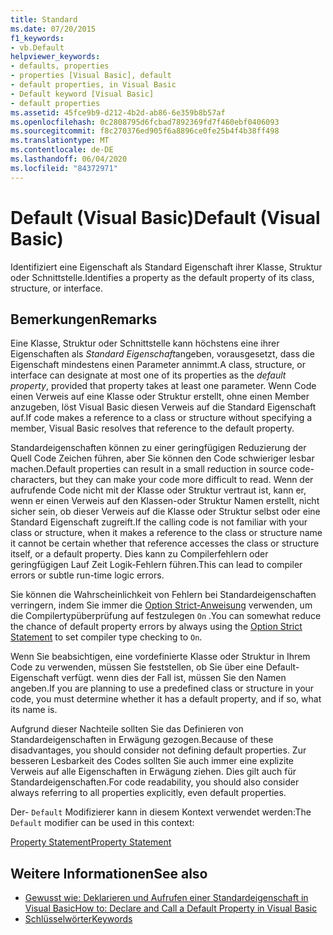 ```yaml
---
title: Standard
ms.date: 07/20/2015
f1_keywords:
- vb.Default
helpviewer_keywords:
- defaults, properties
- properties [Visual Basic], default
- default properties, in Visual Basic
- Default keyword [Visual Basic]
- default properties
ms.assetid: 45fce9b9-d212-4b2d-ab86-6e359b8b57af
ms.openlocfilehash: 0c2808795d6fcbad7892369fd7f460ebf0406093
ms.sourcegitcommit: f8c270376ed905f6a8896ce0fe25b4f4b38ff498
ms.translationtype: MT
ms.contentlocale: de-DE
ms.lasthandoff: 06/04/2020
ms.locfileid: "84372971"
---
```

# <a name="default-visual-basic"></a><span data-ttu-id="46993-102">Default (Visual Basic)</span><span class="sxs-lookup"><span data-stu-id="46993-102">Default (Visual Basic)</span></span>
<span data-ttu-id="46993-103">Identifiziert eine Eigenschaft als Standard Eigenschaft ihrer Klasse, Struktur oder Schnittstelle.</span><span class="sxs-lookup"><span data-stu-id="46993-103">Identifies a property as the default property of its class, structure, or interface.</span></span>  
  
## <a name="remarks"></a><span data-ttu-id="46993-104">Bemerkungen</span><span class="sxs-lookup"><span data-stu-id="46993-104">Remarks</span></span>  
 <span data-ttu-id="46993-105">Eine Klasse, Struktur oder Schnittstelle kann höchstens eine ihrer Eigenschaften als *Standard Eigenschaft*angeben, vorausgesetzt, dass die Eigenschaft mindestens einen Parameter annimmt.</span><span class="sxs-lookup"><span data-stu-id="46993-105">A class, structure, or interface can designate at most one of its properties as the *default property*, provided that property takes at least one parameter.</span></span> <span data-ttu-id="46993-106">Wenn Code einen Verweis auf eine Klasse oder Struktur erstellt, ohne einen Member anzugeben, löst Visual Basic diesen Verweis auf die Standard Eigenschaft auf.</span><span class="sxs-lookup"><span data-stu-id="46993-106">If code makes a reference to a class or structure without specifying a member, Visual Basic resolves that reference to the default property.</span></span>  
  
 <span data-ttu-id="46993-107">Standardeigenschaften können zu einer geringfügigen Reduzierung der Quell Code Zeichen führen, aber Sie können den Code schwieriger lesbar machen.</span><span class="sxs-lookup"><span data-stu-id="46993-107">Default properties can result in a small reduction in source code-characters, but they can make your code more difficult to read.</span></span> <span data-ttu-id="46993-108">Wenn der aufrufende Code nicht mit der Klasse oder Struktur vertraut ist, kann er, wenn er einen Verweis auf den Klassen-oder Struktur Namen erstellt, nicht sicher sein, ob dieser Verweis auf die Klasse oder Struktur selbst oder eine Standard Eigenschaft zugreift.</span><span class="sxs-lookup"><span data-stu-id="46993-108">If the calling code is not familiar with your class or structure, when it makes a reference to the class or structure name it cannot be certain whether that reference accesses the class or structure itself, or a default property.</span></span> <span data-ttu-id="46993-109">Dies kann zu Compilerfehlern oder geringfügigen Lauf Zeit Logik-Fehlern führen.</span><span class="sxs-lookup"><span data-stu-id="46993-109">This can lead to compiler errors or subtle run-time logic errors.</span></span>  
  
 <span data-ttu-id="46993-110">Sie können die Wahrscheinlichkeit von Fehlern bei Standardeigenschaften verringern, indem Sie immer die [Option Strict-Anweisung](../statements/option-strict-statement.md) verwenden, um die Compilertypüberprüfung auf festzulegen `On` .</span><span class="sxs-lookup"><span data-stu-id="46993-110">You can somewhat reduce the chance of default property errors by always using the [Option Strict Statement](../statements/option-strict-statement.md) to set compiler type checking to `On`.</span></span>  
  
 <span data-ttu-id="46993-111">Wenn Sie beabsichtigen, eine vordefinierte Klasse oder Struktur in Ihrem Code zu verwenden, müssen Sie feststellen, ob Sie über eine Default-Eigenschaft verfügt. wenn dies der Fall ist, müssen Sie den Namen angeben.</span><span class="sxs-lookup"><span data-stu-id="46993-111">If you are planning to use a predefined class or structure in your code, you must determine whether it has a default property, and if so, what its name is.</span></span>  
  
 <span data-ttu-id="46993-112">Aufgrund dieser Nachteile sollten Sie das Definieren von Standardeigenschaften in Erwägung gezogen.</span><span class="sxs-lookup"><span data-stu-id="46993-112">Because of these disadvantages, you should consider not defining default properties.</span></span> <span data-ttu-id="46993-113">Zur besseren Lesbarkeit des Codes sollten Sie auch immer eine explizite Verweis auf alle Eigenschaften in Erwägung ziehen. Dies gilt auch für Standardeigenschaften.</span><span class="sxs-lookup"><span data-stu-id="46993-113">For code readability, you should also consider always referring to all properties explicitly, even default properties.</span></span>  
  
 <span data-ttu-id="46993-114">Der- `Default` Modifizierer kann in diesem Kontext verwendet werden:</span><span class="sxs-lookup"><span data-stu-id="46993-114">The `Default` modifier can be used in this context:</span></span>  
  
 [<span data-ttu-id="46993-115">Property Statement</span><span class="sxs-lookup"><span data-stu-id="46993-115">Property Statement</span></span>](../statements/property-statement.md)  
  
## <a name="see-also"></a><span data-ttu-id="46993-116">Weitere Informationen</span><span class="sxs-lookup"><span data-stu-id="46993-116">See also</span></span>

- [<span data-ttu-id="46993-117">Gewusst wie: Deklarieren und Aufrufen einer Standardeigenschaft in Visual Basic</span><span class="sxs-lookup"><span data-stu-id="46993-117">How to: Declare and Call a Default Property in Visual Basic</span></span>](../../programming-guide/language-features/procedures/how-to-declare-and-call-a-default-property.md)
- [<span data-ttu-id="46993-118">Schlüsselwörter</span><span class="sxs-lookup"><span data-stu-id="46993-118">Keywords</span></span>](../keywords/index.md)
